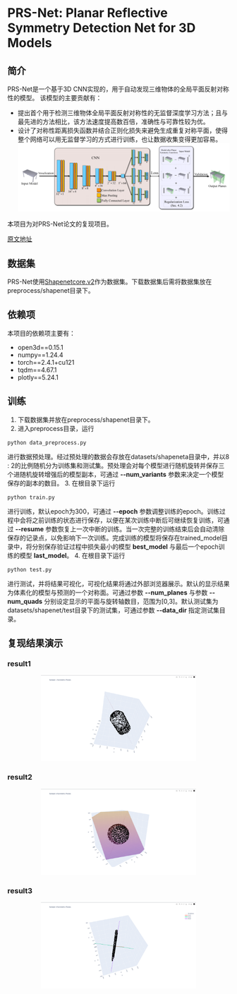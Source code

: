 # PRS-Net: Planar Reflective Symmetry Detection Net for 3D Models
## 简介
PRS-Net是一个基于3D CNN实现的，用于自动发现三维物体的全局平面反射对称性的模型。
该模型的主要贡献有：
- 提出首个用于检测三维物体全局平面反射对称性的无监督深度学习方法；且与最先进的方法相比，该方法速度提高数百倍，准确性与可靠性较为优。
- 设计了对称性距离损失函数并结合正则化损失来避免生成重复对称平面，使得整个网络可以用无监督学习的方式进行训练，也让数据收集变得更加容易。
![network](network.png)

本项目为对PRS-Net论文的复现项目。

[原文地址](https://arxiv.org/abs/2303.06330)

## 数据集
PRS-Net使用[Shapenetcore.v2](https://huggingface.co/datasets/ShapeNet/ShapeNetCore)作为数据集。下载数据集后需将数据集放在preprocess/shapenet目录下。

## 依赖项
本项目的依赖项主要有：
- open3d==0.15.1
- numpy==1.24.4
- torch==2.4.1+cu121
- tqdm==4.67.1
- plotly==5.24.1

## 训练
1. 下载数据集并放在preprocess/shapenet目录下。
2. 进入preprocess目录，运行
```shell
python data_preprocess.py
```
进行数据预处理。经过预处理的数据会存放在datasets/shapeneta目录中，并以8 : 2的比例随机分为训练集和测试集。预处理会对每个模型进行随机旋转并保存三个进随机旋转增强后的模型副本，可通过 __--num_variants__ 参数来决定一个模型保存的副本的数目。
3. 在根目录下运行
```shell
python train.py
```
进行训练，默认epoch为300，可通过 __--epoch__ 参数调整训练的epoch。训练过程中会将之前训练的状态进行保存，以便在某次训练中断后可继续恢复训练，可通过 __--resume__ 参数恢复上一次中断的训练。当一次完整的训练结束后会自动清除保存的记录点，以免影响下一次训练。完成训练的模型将保存在trained_model目录中，将分别保存验证过程中损失最小的模型 __best_model__ 与最后一个epoch训练的模型 __last_model__。 
4. 在根目录下运行
```shell
python test.py
```
进行测试，并将结果可视化，可视化结果将通过外部浏览器展示。默认的显示结果为体素化的模型与预测的一个对称面。可通过参数 __--num_planes__ 与参数 __--num_quads__ 分别设定显示的平面与旋转轴数目，范围为[0,3]。默认测试集为datasets/shapenet/test目录下的测试集，可通过参数 __--data_dir__ 指定测试集目录。

## 复现结果演示
### result1
<div style="text-align: center;">
<img src="result_example/example3_1.png" alt="result1" width="70%">
</div>

### result2
<div style="text-align: center;">
<img src="result_example/example4_2.png" alt="result2" width="70%">
</div>

### result3
<div style="text-align: center;">
<img src="result_example/example7_1.png" alt="result3" width="70%">
</div>
